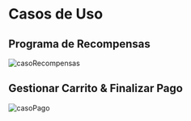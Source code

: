 # Casos de Uso

## Programa de Recompensas

![casoRecompensas](https://github.com/Ingenieria-Software-2023/BackyardigansProyectoFinal/assets/70402438/e07b2265-9f69-46b2-982e-d718c5a135f3)

## Gestionar Carrito & Finalizar Pago

![casoPago](https://github.com/Ingenieria-Software-2023/BackyardigansProyectoFinal/assets/70402438/f430f0fd-d879-44eb-bc95-f70a589780c7)

